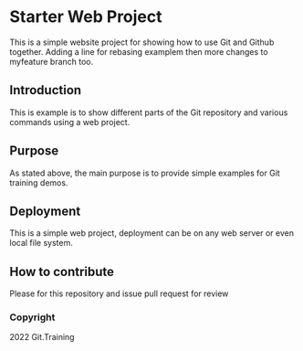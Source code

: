 # Starter Web Project

This is a simple website project for showing how to use Git and Github together. Adding a line for rebasing examplem then more changes to myfeature branch too.

## Introduction

This is example is to show different parts of the Git repository and various commands using a web project.

## Purpose

As stated above, the main purpose is to provide simple examples for Git training demos.

## Deployment

This is a simple web project, deployment can be on any web server or even local file system.

## How to contribute

Please for this repository and issue pull request for review

### Copyright
2022 Git.Training
